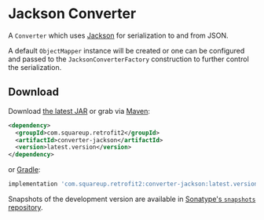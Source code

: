 Jackson Converter
=================

A `Converter` which uses [Jackson][1] for serialization to and from JSON.

A default `ObjectMapper` instance will be created or one can be configured and passed to the
`JacksonConverterFactory` construction to further control the serialization.


Download
--------

Download [the latest JAR][2] or grab via [Maven][3]:
```xml
<dependency>
  <groupId>com.squareup.retrofit2</groupId>
  <artifactId>converter-jackson</artifactId>
  <version>latest.version</version>
</dependency>
```
or [Gradle][3]:
```groovy
implementation 'com.squareup.retrofit2:converter-jackson:latest.version'
```

Snapshots of the development version are available in [Sonatype's `snapshots` repository][snap].



 [1]: https://github.com/FasterXML/jackson
 [2]: https://search.maven.org/remote_content?g=com.squareup.retrofit2&a=converter-jackson&v=LATEST
 [3]: http://search.maven.org/#search%7Cga%7C1%7Cg%3A%22com.squareup.retrofit2%22%20a%3A%22converter-jackson%22
 [snap]: https://s01.oss.sonatype.org/content/repositories/snapshots/

